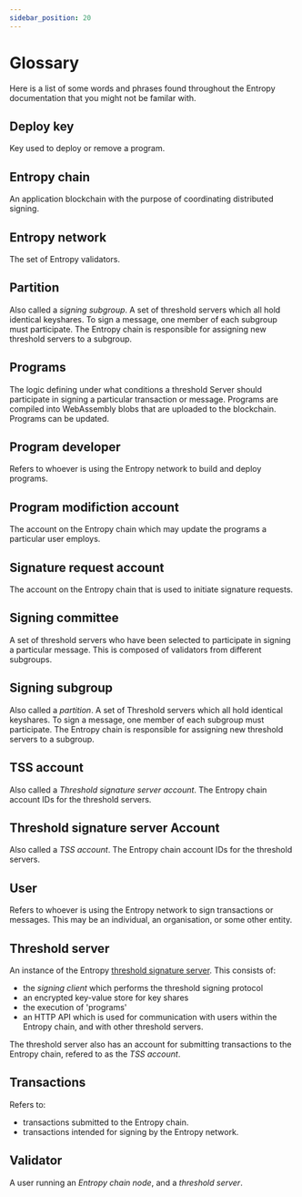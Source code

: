 ```yaml
---
sidebar_position: 20
---
```


# Glossary

Here is a list of some words and phrases found throughout the Entropy documentation that you might not be familar with.

## Deploy key

Key used to deploy or remove a program.

## Entropy chain

An application blockchain with the purpose of coordinating distributed signing.

## Entropy network

The set of Entropy validators.

## Partition

Also called a _signing subgroup_. A set of threshold servers which all hold identical keyshares. To sign a message, one member of each subgroup must participate. The Entropy chain is responsible for assigning new threshold servers to a subgroup.

## Programs

The logic defining under what conditions a threshold Server should participate in signing a particular transaction or message. Programs are compiled into WebAssembly blobs that are uploaded to the blockchain. Programs can be updated.

## Program developer

Refers to whoever is using the Entropy network to build and deploy programs.

## Program modifiction account

The account on the Entropy chain which may update the programs a particular user employs.

## Signature request account

The account on the Entropy chain that is used to initiate signature requests.

## Signing committee

A set of threshold servers who have been selected to participate in signing a particular message. This is composed of validators from different subgroups.

## Signing subgroup

Also called a _partition_. A set of Threshold servers which all hold identical keyshares. To sign a message, one member of each subgroup must participate. The Entropy chain is responsible for assigning new threshold servers to a subgroup.

## TSS account

Also called a _Threshold signature server account_. The Entropy chain account IDs for the threshold servers.

## Threshold signature server Account

Also called a _TSS account_. The Entropy chain account IDs for the threshold servers.

## User

Refers to whoever is using the Entropy network to sign transactions or messages. This may be an individual, an organisation, or some other entity.

## Threshold server

An instance of the Entropy [threshold signature server](https://github.com/entropyxyz/entropy-core/tree/master/crates/threshold-signature-server). This consists of:

- the _signing client_ which performs the threshold signing protocol
- an encrypted key-value store for key shares
- the execution of 'programs'
- an HTTP API which is used for communication with users within the Entropy chain, and with other threshold servers. 

The threshold server also has an account for submitting transactions to the Entropy chain, refered to as the _TSS account_.

## Transactions

Refers to: 

- transactions submitted to the Entropy chain.
- transactions intended for signing by the Entropy network.

## Validator

A user running an _Entropy chain node_, and a _threshold server_.
